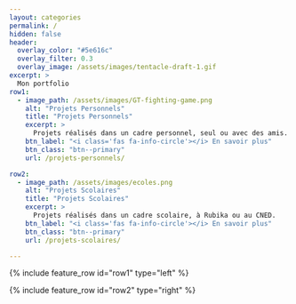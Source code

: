```yaml
---
layout: categories
permalink: /
hidden: false
header:
  overlay_color: "#5e616c"
  overlay_filter: 0.3
  overlay_image: /assets/images/tentacle-draft-1.gif
excerpt: >
  Mon portfolio
row1:
  - image_path: /assets/images/GT-fighting-game.png
    alt: "Projets Personnels"
    title: "Projets Personnels"
    excerpt: >
      Projets réalisés dans un cadre personnel, seul ou avec des amis.
    btn_label: "<i class='fas fa-info-circle'></i> En savoir plus"
    btn_class: "btn--primary"
    url: /projets-personnels/

row2:
  - image_path: /assets/images/ecoles.png
    alt: "Projets Scolaires"
    title: "Projets Scolaires"
    excerpt: >
      Projets réalisés dans un cadre scolaire, à Rubika ou au CNED.
    btn_label: "<i class='fas fa-info-circle'></i> En savoir plus"
    btn_class: "btn--primary"
    url: /projets-scolaires/

---
```


{% include feature_row id="row1" type="left" %}

{% include feature_row id="row2" type="right" %}
